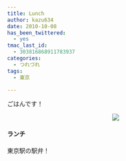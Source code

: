 ```yaml
---
title: Lunch
author: kazu634
date: 2010-10-08
has_been_twittered:
  - yes
tmac_last_id:
  - 303816868911783937
categories:
  - つれづれ
tags:
  - 東京

---
```

<div class="pp_items">
<div class="pp_item" align="left">
<p>
      ごはんです！
</p>
</div>
  
<div class="pp_item" align="center">
<img src="http://static.pixelpipe.com/9ddeac26-9c51-4453-8002-7cf3c225c9ba_b.jpg" style="max-width: 100%;" />
</div>
  
<div class="pp_item" align="left">
<h4 class="pp_title">
      ランチ
</h4>
    
<p>
      東京駅の駅弁！
</p>
</div>
</div>
